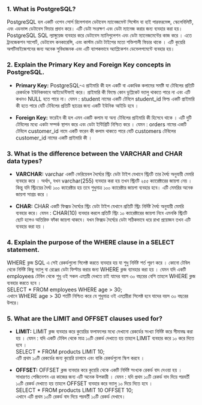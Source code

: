 ### 1. What is PostgreSQL?
PostgreSQL হল একটি ওপেন সোর্স রিলেশনাল ডেটাবেস ম্যানেজমেন্ট সিস্টেম যা হাই পারফরমেন্স, স্কেলেবিলিটি, এবং এডভান্স ডেটাবেস ফিচার প্রদান করে। এটি ডেটা সংরক্ষণ এবং ডেটা ম্যানেজ করার জন্য ব্যবহার করা হয়। PostgreSQL SQL ল্যাঙ্গুয়েজ ব্যবহার করে ডেটাবেস ম্যানিপুলেশন এবং ডেটা ম্যানেজমেন্টের কাজ করে । এতে ট্রানজেকশন সাপোর্ট, ডেটাবেস কনকারেন্সি, এবং কাস্টম ডেটা টাইপের মতো শক্তিশালী ফিচার থাকে । এটি কুয়েরি অপটিমাইজেশনের জন্য অনেক সুবিধাজনক এবং এটি ব্যাপকভাবে অ্যাপ্লিকেশন ডেভেলপমেন্টে ব্যবহার হয়।
<br>

### 2. Explain the Primary Key and Foreign Key concepts in PostgreSQL. <br>
* **Primary Key:** PostgreSQL-এ প্রাইমারি কী হল একটি বা একাধিক কলামের সমষ্টি যা টেবিলের প্রতিটি রেকর্ডকে ইউনিকভাবে আইডেন্টিফাই করে। প্রাইমারি কী ফিল্ডে কোন ডুপ্লিকেট ভ্যালু থাকতে পারে না এবং এটি কখনও NULL হতে পারে না। যেমন : student নামের একটি টেবিলে student_id ফিল্ড একটি প্রাইমারি কী হতে পারে যেটি টেবিলের প্রতিটি ছাত্রের জন্য একটি ইউনিক আইডি হবে । <br>

* **Foreign Key:** ফরেইন কী হল এমন একটি কলাম যা অন্য টেবিলের প্রাইমারি কী হিসেবে থাকে । এটি দুটি টেবিলের মধ্যে একটা সম্পর্ক স্থাপন করে এবং ডেটা ইন্টিগ্রিটি নিশ্চিত করে । যেমন : orders নামের একটি টেবিলে customer_id নামে একটি ফরেন কী কলাম থাকতে পারে যেটি customers টেবিলের customer_id নামের একটি প্রাইমারি কী । <br>

### 3. What is the difference between the VARCHAR and CHAR data types? <br>
* **VARCHAR:** varchar একটি ভেরিয়েবল দৈর্ঘ্যের স্ট্রিং ডেটা টাইপ যেখানে স্ট্রিংটি তার দৈর্ঘ্য অনুযায়ী মেমরি ব্যবহার করে । অর্থাৎ, যখন varchar(255) ব্যবহার করা হয় তখন স্ট্রিংটি ২৫৫ ক্যারেক্টারের জায়গা নেয় । কিন্তু যদি স্ট্রিংয়ের দৈর্ঘ্য ১০০ ক্যারেক্টার হয় তবে শুধুমাত্র ১০০ ক্যারেক্টার জায়গা ব্যবহার হবে। এটি মেমরির অনেক জায়গা সাশ্রয় করে । <br>

* **CHAR:** CHAR একটি ফিক্সড দৈর্ঘ্যের স্ট্রিং ডেটা টাইপ যেখানে প্রতিটি স্ট্রিং নির্দিষ্ট দৈর্ঘ্য অনুযায়ী মেমরি ব্যবহার করে। যেমন : CHAR(10) ব্যবহার করলে প্রতিটি স্ট্রিং ১০ ক্যারেক্টারের জায়গা নিবে এমনকি স্ট্রিংটি ছোট হলেও অতিরিক্ত ফাঁকা জায়গা থাকবে। যখন ফিক্সড দৈর্ঘ্যের ডেটা সঠিকভাবে ধরে রাখা প্রয়োজন তখন এটি ব্যবহার করা হয় । <br>

### 4. Explain the purpose of the WHERE clause in a SELECT statement. <br>
WHERE ক্লজ SQL এ সেই রেকর্ডগুলো সিলেক্ট করতে ব্যবহার হয় যা শুধু নির্দিষ্ট শর্ত পূরণ করে । কোনো টেবিল থেকে নির্দিষ্ট কিছু ভ্যালু বা রেঞ্জের ডেটা ফিল্টার করার জন্য WHERE ক্লজ ব্যাবহার করা হয় ।  যেমন যদি একটি employees টেবিল থেকে শুধু ওই সকল এমপ্লয়ী দেখতে চাই যাদের বয়স ৩০ বছরের বেশি তাহলে WHERE ক্লজ ব্যবহার করতে হবে । <br>
SELECT * FROM employees WHERE age > 30; <br>
এখানে WHERE age > 30 শর্তটি নিশ্চিত করে যে শুধুমাত্র ওই এমপ্লয়ীরা সিলেক্ট হবে যাদের বয়স ৩০ বছরের উপরে। <br>

### 5. What are the LIMIT and OFFSET clauses used for? <br>
* **LIMIT:** LIMIT ক্লজ ব্যবহার করে কুয়েরির ফলাফলের মধ্যে দেখানো রেকর্ডের সংখ্যা নির্দিষ্ট করে সীমাবদ্ধ করা হয় । যেমন : যদি একটি টেবিল থেকে মাত্র ১০টি রেকর্ড দেখাতে হয় তাহলে LIMIT ব্যবহার করে ১০ করে দিতে হবে । <br>
SELECT * FROM products LIMIT 10; <br>
এটি প্রথম ১০টি রেকর্ডের জন্য কুয়েরি চালাবে এবং বাকি রেকর্ডগুলো স্কিপ করবে । <br>

* **OFFSET:** OFFSET ক্লজ ব্যবহার করে কুয়েরি থেকে একটি নির্দিষ্ট সংখ্যক রেকর্ড বাদ দেওয়া হয় । সাধারণত পেজিনেশন এর কাজের জন্য এটি অনেক উপকারী । যেমন : যদি প্রথম ১০টি রেকর্ড বাদ দিয়ে পরবর্তী ১০টি রেকর্ড দেখাতে হয় তাহলে OFFSET ব্যবহার করে ভ্যালু ১০ দিয়ে দিতে হবে । <br>
SELECT * FROM products LIMIT 10 OFFSET 10; <br>
এখানে এটি প্রথম ১০টি রেকর্ড বাদ দিয়ে পরবর্তী ১০টি রেকর্ড দেখাবে। <br>
